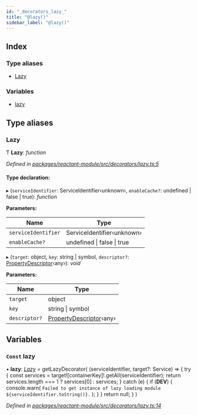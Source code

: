 ```yaml
---
id: "_decorators_lazy_"
title: "@lazy()"
sidebar_label: "@lazy()"
---
```


## Index

### Type aliases

* [Lazy](_decorators_lazy_.md#lazy)

### Variables

* [lazy](_decorators_lazy_.md#const-lazy)

## Type aliases

###  Lazy

Ƭ **Lazy**: *function*

*Defined in [packages/reactant-module/src/decorators/lazy.ts:5](https://github.com/unadlib/reactant/blob/823b9da/packages/reactant-module/src/decorators/lazy.ts#L5)*

#### Type declaration:

▸ (`serviceIdentifier`: ServiceIdentifier‹unknown›, `enableCache?`: undefined | false | true): *function*

**Parameters:**

Name | Type |
------ | ------ |
`serviceIdentifier` | ServiceIdentifier‹unknown› |
`enableCache?` | undefined &#124; false &#124; true |

▸ (`target`: object, `key`: string | symbol, `descriptor?`: [PropertyDescriptor](../interfaces/_interfaces_.propertydescriptor.md)‹any›): *void*

**Parameters:**

Name | Type |
------ | ------ |
`target` | object |
`key` | string &#124; symbol |
`descriptor?` | [PropertyDescriptor](../interfaces/_interfaces_.propertydescriptor.md)‹any› |

## Variables

### `Const` lazy

• **lazy**: *[Lazy](_decorators_lazy_.md#lazy)* = getLazyDecorator(
  (serviceIdentifier, target?: Service) => {
    try {
      const services = target![containerKey]!.getAll(serviceIdentifier);
      return services.length === 1 ? services[0] : services;
    } catch (e) {
      if (__DEV__) {
        console.warn(
          `Failed to get instance of lazy loading module ${serviceIdentifier.toString()}.`
        );
      }
    }
    return null;
  }
)

*Defined in [packages/reactant-module/src/decorators/lazy.ts:14](https://github.com/unadlib/reactant/blob/823b9da/packages/reactant-module/src/decorators/lazy.ts#L14)*
